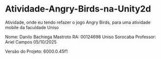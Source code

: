# Atividade-Angry-Birds-na-Unity2d
Atividade, onde eu tendo refazer o jogo Angry Birds, para uma atividade mobile da faculdade Uniso


Nome: Danilo Bachiega Mastroto
RA: 00124698
Uniso Sorocaba
Professor: Ariel Campos
05/10/2025

Versão do Projeto: 6000.0.45f1
